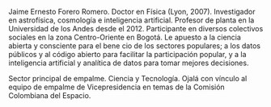 Jaime Ernesto Forero Romero. 
Doctor en Física (Lyon, 2007). Investigador en astrofísica, cosmología e inteligencia artificial.
Profesor de planta en la Universidad de los Andes desde el 2012.
Participante en diversos colectivos sociales en la zona Centro-Oriente en Bogotá. 
Le apuesto a la ciencia abierta y consciente para el bene cio de los sectores populares; 
a los datos públicos y al código abierto para facilitar la participación popular, y
a la inteligencia artificial y analítica de datos para tomar mejores decisiones.

Sector principal de empalme. Ciencia y Tecnología. 
Ojalá con vínculo al equipo de empalme de Vicepresidencia en temas de la Comisión
 Colombiana del Espacio.
